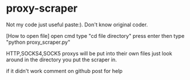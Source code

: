 # proxy-scraper
Not my code just useful paste:). Don't know original coder.

[How to open file]
open cmd
type "cd file directory" press enter
then type "python proxy_scraper.py"

HTTP,SOCKS4,SOCK5 proxys will be put into their own files just look around in the directory you put the scraper in.

if it didn't work comment on github post for help
